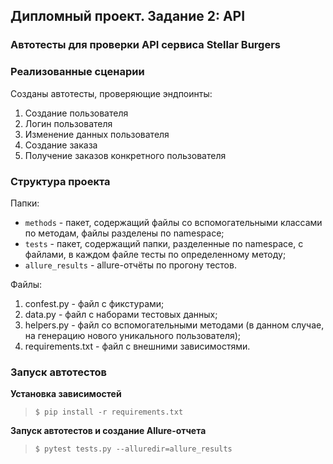 ## Дипломный проект. Задание 2: API

### Автотесты для проверки API сервиса Stellar Burgers

### Реализованные сценарии

Созданы автотесты, проверяющие эндпоинты:
1. Создание пользователя
2. Логин пользователя
3. Изменение данных пользователя
4. Создание заказа
5. Получение заказов конкретного пользователя

### Структура проекта

Папки:
- `methods` - пакет, содержащий файлы со вспомогательными классами по методам, файлы разделены по namespace;
- `tests` - пакет, содержащий папки, разделенные по namespace, с файлами, в каждом файле тесты по определенному методу;
- `allure_results` - allure-отчёты по прогону тестов.

Файлы: 
1. confest.py - файл с фикстурами;
2. data.py - файл с наборами тестовых данных;
3. helpers.py - файл со вспомогательными методами (в данном случае, на генерацию нового уникального пользователя);
4. requirements.txt - файл с внешними зависимостями.


### Запуск автотестов

**Установка зависимостей**

> `$ pip install -r requirements.txt`

**Запуск автотестов и создание Allure-отчета**

>  `$ pytest tests.py --alluredir=allure_results`